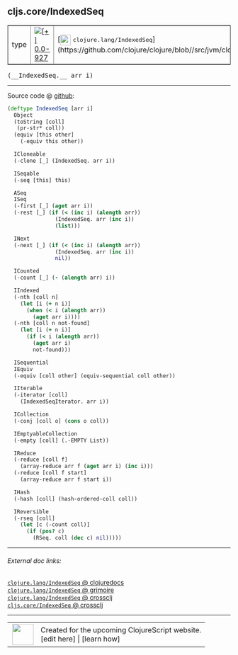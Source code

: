 ## cljs.core/IndexedSeq



 <table border="1">
<tr>
<td>type</td>
<td><a href="https://github.com/cljsinfo/cljs-api-docs/tree/0.0-927"><img valign="middle" alt="[+] 0.0-927" title="Added in 0.0-927" src="https://img.shields.io/badge/+-0.0--927-lightgrey.svg"></a> </td>
<td>
[<img height="24px" valign="middle" src="http://i.imgur.com/1GjPKvB.png"> <samp>clojure.lang/IndexedSeq</samp>](https://github.com/clojure/clojure/blob//src/jvm/clojure/lang/IndexedSeq.java)
</td>
</tr>
</table>


 <samp>
(__IndexedSeq.__ arr i)<br>
</samp>

---







Source code @ [github](https://github.com/clojure/clojurescript/blob/r3178/src/cljs/cljs/core.cljs#L1243-L1309):

```clj
(deftype IndexedSeq [arr i]
  Object
  (toString [coll]
   (pr-str* coll))
  (equiv [this other]
    (-equiv this other))

  ICloneable
  (-clone [_] (IndexedSeq. arr i))

  ISeqable
  (-seq [this] this)

  ASeq
  ISeq
  (-first [_] (aget arr i))
  (-rest [_] (if (< (inc i) (alength arr))
               (IndexedSeq. arr (inc i))
               (list)))

  INext
  (-next [_] (if (< (inc i) (alength arr))
               (IndexedSeq. arr (inc i))
               nil))

  ICounted
  (-count [_] (- (alength arr) i))

  IIndexed
  (-nth [coll n]
    (let [i (+ n i)]
      (when (< i (alength arr))
        (aget arr i))))
  (-nth [coll n not-found]
    (let [i (+ n i)]
      (if (< i (alength arr))
        (aget arr i)
        not-found)))

  ISequential
  IEquiv
  (-equiv [coll other] (equiv-sequential coll other))

  IIterable
  (-iterator [coll]
    (IndexedSeqIterator. arr i))

  ICollection
  (-conj [coll o] (cons o coll))

  IEmptyableCollection
  (-empty [coll] (.-EMPTY List))

  IReduce
  (-reduce [coll f]
    (array-reduce arr f (aget arr i) (inc i)))
  (-reduce [coll f start]
    (array-reduce arr f start i))

  IHash
  (-hash [coll] (hash-ordered-coll coll))

  IReversible
  (-rseq [coll]
    (let [c (-count coll)]
      (if (pos? c)
        (RSeq. coll (dec c) nil)))))
```

<!--
Repo - tag - source tree - lines:

 <pre>
clojurescript @ r3178
└── src
    └── cljs
        └── cljs
            └── <ins>[core.cljs:1243-1309](https://github.com/clojure/clojurescript/blob/r3178/src/cljs/cljs/core.cljs#L1243-L1309)</ins>
</pre>

-->

---



###### External doc links:

[`clojure.lang/IndexedSeq` @ clojuredocs](http://clojuredocs.org/clojure.lang/IndexedSeq)<br>
[`clojure.lang/IndexedSeq` @ grimoire](http://conj.io/store/v1/org.clojure/clojure/1.7.0-beta3/clj/clojure.lang/IndexedSeq/)<br>
[`clojure.lang/IndexedSeq` @ crossclj](http://crossclj.info/fun/clojure.lang/IndexedSeq.html)<br>
[`cljs.core/IndexedSeq` @ crossclj](http://crossclj.info/fun/cljs.core.cljs/IndexedSeq.html)<br>

---

 <table>
<tr><td>
<img valign="middle" align="right" width="48px" src="http://i.imgur.com/Hi20huC.png">
</td><td>
Created for the upcoming ClojureScript website.<br>
[edit here] | [learn how]
</td></tr></table>

[edit here]:https://github.com/cljsinfo/cljs-api-docs/blob/master/cljsdoc/cljs.core_IndexedSeq.cljsdoc
[learn how]:https://github.com/cljsinfo/cljs-api-docs/wiki/cljsdoc-files

<!--

This information was too distracting to show to readers, but I'll leave it
commented here since it is helpful to:

- pretty-print the data used to generate this document
- and show how to retrieve that data



The API data for this symbol:

```clj
{:ns "cljs.core",
 :name "IndexedSeq",
 :signature ["[arr i]"],
 :history [["+" "0.0-927"]],
 :type "type",
 :full-name-encode "cljs.core_IndexedSeq",
 :source {:code "(deftype IndexedSeq [arr i]\n  Object\n  (toString [coll]\n   (pr-str* coll))\n  (equiv [this other]\n    (-equiv this other))\n\n  ICloneable\n  (-clone [_] (IndexedSeq. arr i))\n\n  ISeqable\n  (-seq [this] this)\n\n  ASeq\n  ISeq\n  (-first [_] (aget arr i))\n  (-rest [_] (if (< (inc i) (alength arr))\n               (IndexedSeq. arr (inc i))\n               (list)))\n\n  INext\n  (-next [_] (if (< (inc i) (alength arr))\n               (IndexedSeq. arr (inc i))\n               nil))\n\n  ICounted\n  (-count [_] (- (alength arr) i))\n\n  IIndexed\n  (-nth [coll n]\n    (let [i (+ n i)]\n      (when (< i (alength arr))\n        (aget arr i))))\n  (-nth [coll n not-found]\n    (let [i (+ n i)]\n      (if (< i (alength arr))\n        (aget arr i)\n        not-found)))\n\n  ISequential\n  IEquiv\n  (-equiv [coll other] (equiv-sequential coll other))\n\n  IIterable\n  (-iterator [coll]\n    (IndexedSeqIterator. arr i))\n\n  ICollection\n  (-conj [coll o] (cons o coll))\n\n  IEmptyableCollection\n  (-empty [coll] (.-EMPTY List))\n\n  IReduce\n  (-reduce [coll f]\n    (array-reduce arr f (aget arr i) (inc i)))\n  (-reduce [coll f start]\n    (array-reduce arr f start i))\n\n  IHash\n  (-hash [coll] (hash-ordered-coll coll))\n\n  IReversible\n  (-rseq [coll]\n    (let [c (-count coll)]\n      (if (pos? c)\n        (RSeq. coll (dec c) nil)))))",
          :title "Source code",
          :repo "clojurescript",
          :tag "r3178",
          :filename "src/cljs/cljs/core.cljs",
          :lines [1243 1309]},
 :full-name "cljs.core/IndexedSeq",
 :clj-symbol "clojure.lang/IndexedSeq"}

```

Retrieve the API data for this symbol:

```clj
;; from Clojure REPL
(require '[clojure.edn :as edn])
(-> (slurp "https://raw.githubusercontent.com/cljsinfo/cljs-api-docs/catalog/cljs-api.edn")
    (edn/read-string)
    (get-in [:symbols "cljs.core/IndexedSeq"]))
```

-->
